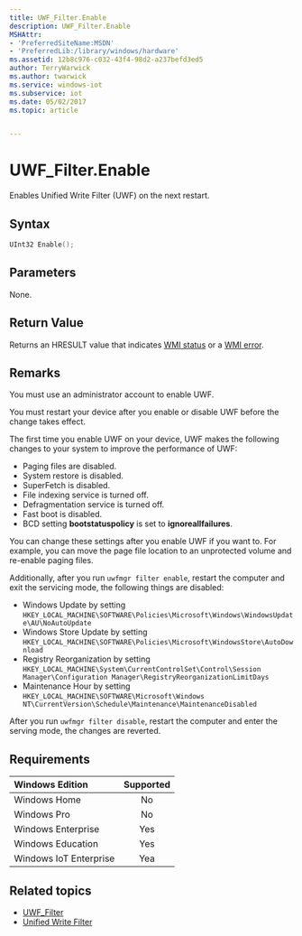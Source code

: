 ```yaml
---
title: UWF_Filter.Enable
description: UWF_Filter.Enable
MSHAttr:
- 'PreferredSiteName:MSDN'
- 'PreferredLib:/library/windows/hardware'
ms.assetid: 12b8c976-c032-43f4-98d2-a237befd3ed5
author: TerryWarwick
ms.author: twarwick
ms.service: windows-iot
ms.subservice: iot
ms.date: 05/02/2017
ms.topic: article


---
```

# UWF_Filter.Enable

Enables Unified Write Filter (UWF) on the next restart.

## Syntax

```powershell
UInt32 Enable();
```

## Parameters

None.

## Return Value

Returns an HRESULT value that indicates [WMI status](/windows/win32/wmisdk/wmi-non-error-constants) or a [WMI error](/windows/win32/wmisdk/wmi-error-constants).

## Remarks

You must use an administrator account to enable UWF.

You must restart your device after you enable or disable UWF before the change takes effect.

The first time you enable UWF on your device, UWF makes the following changes to your system to improve the performance of UWF:

- Paging files are disabled.
- System restore is disabled.
- SuperFetch is disabled.
- File indexing service is turned off.
- Defragmentation service is turned off.
- Fast boot is disabled.
- BCD setting **bootstatuspolicy** is set to **ignoreallfailures**.

You can change these settings after you enable UWF if you want to. For example, you can move the page file location to an unprotected volume and re-enable paging files.

Additionally, after you run `uwfmgr filter enable`, restart the computer and exit the servicing mode, the following things are disabled:

- Windows Update by setting `HKEY_LOCAL_MACHINE\SOFTWARE\Policies\Microsoft\Windows\WindowsUpdate\AU\NoAutoUpdate`
- Windows Store Update by setting `HKEY_LOCAL_MACHINE\SOFTWARE\Policies\Microsoft\WindowsStore\AutoDownload`
- Registry Reorganization by setting `HKEY_LOCAL_MACHINE\System\CurrentControlSet\Control\Session Manager\Configuration Manager\RegistryReorganizationLimitDays`
- Maintenance Hour by setting `HKEY_LOCAL_MACHINE\SOFTWARE\Microsoft\Windows NT\CurrentVersion\Schedule\Maintenance\MaintenanceDisabled`

After you run `uwfmgr filter disable`, restart the computer and enter the serving mode, the changes are reverted.

## Requirements

| Windows Edition        | Supported |
|:-----------------------|:---------:|
| Windows Home           | No        |
| Windows Pro            | No        |
| Windows Enterprise     | Yes       |
| Windows Education      | Yes       |
| Windows IoT Enterprise | Yea       |

## Related topics

- [UWF_Filter](uwf-filter.md)
- [Unified Write Filter](unified-write-filter.md)
